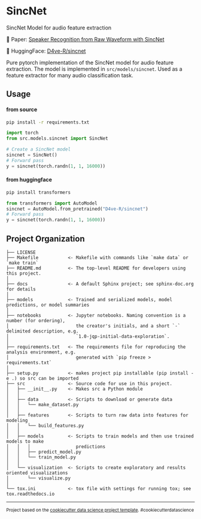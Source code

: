 SincNet
==============================

SincNet Model for audio feature extraction

📄 Paper: [Speaker Recognition from Raw Waveform with SincNet](https://arxiv.org/abs/1808.00158)

🤗 HuggingFace: [D4ve-R/sincnet](https://huggingface.co/D4ve-R/sincnet)

Pure pytorch implementation of the SincNet model for audio feature extraction. The model is implemented in `src/models/sincnet`. Used as a feature extractor for many audio classification task.

Usage
------------
#### from source
```bash
pip install -r requirements.txt
```

```python
import torch
from src.models.sincnet import SincNet

# Create a SincNet model
sincnet = SincNet()
# Forward pass
y = sincnet(torch.randn(1, 1, 16000))
```

#### from huggingface
```bash
pip install transformers
```

```python
from transformers import AutoModel
sincnet = AutoModel.from_pretrained("D4ve-R/sincnet")
# Forward pass
y = sincnet(torch.randn(1, 1, 16000))
```

Project Organization
------------

    ├── LICENSE
    ├── Makefile           <- Makefile with commands like `make data` or `make train`
    ├── README.md          <- The top-level README for developers using this project.
    │
    ├── docs               <- A default Sphinx project; see sphinx-doc.org for details
    │
    ├── models             <- Trained and serialized models, model predictions, or model summaries
    │
    ├── notebooks          <- Jupyter notebooks. Naming convention is a number (for ordering),
    │                         the creator's initials, and a short `-` delimited description, e.g.
    │                         `1.0-jqp-initial-data-exploration`.
    │
    ├── requirements.txt   <- The requirements file for reproducing the analysis environment, e.g.
    │                         generated with `pip freeze > requirements.txt`
    │
    ├── setup.py           <- makes project pip installable (pip install -e .) so src can be imported
    ├── src                <- Source code for use in this project.
    │   ├── __init__.py    <- Makes src a Python module
    │   │
    │   ├── data           <- Scripts to download or generate data
    │   │   └── make_dataset.py
    │   │
    │   ├── features       <- Scripts to turn raw data into features for modeling
    │   │   └── build_features.py
    │   │
    │   ├── models         <- Scripts to train models and then use trained models to make
    │   │   │                 predictions
    │   │   ├── predict_model.py
    │   │   └── train_model.py
    │   │
    │   └── visualization  <- Scripts to create exploratory and results oriented visualizations
    │       └── visualize.py
    │
    └── tox.ini            <- tox file with settings for running tox; see tox.readthedocs.io


--------

<p><small>Project based on the <a target="_blank" href="https://drivendata.github.io/cookiecutter-data-science/">cookiecutter data science project template</a>. #cookiecutterdatascience</small></p>

